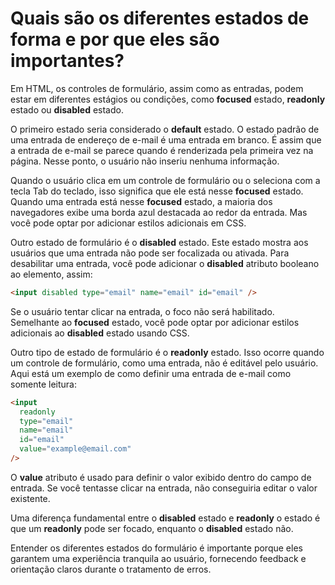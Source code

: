 # Quais são os diferentes estados de forma e por que eles são importantes?

Em HTML, os controles de formulário, assim como as entradas, podem estar em diferentes estágios ou condições, como **focused** estado, **readonly** estado ou **disabled** estado.

O primeiro estado seria considerado o **default** estado. O estado padrão de uma entrada de endereço de e-mail é uma entrada em branco. É assim que a entrada de e-mail se parece quando é renderizada pela primeira vez na página. Nesse ponto, o usuário não inseriu nenhuma informação.

Quando o usuário clica em um controle de formulário ou o seleciona com a tecla Tab do teclado, isso significa que ele está nesse **focused** estado. Quando uma entrada está nesse **focused** estado, a maioria dos navegadores exibe uma borda azul destacada ao redor da entrada. Mas você pode optar por adicionar estilos adicionais em CSS.

Outro estado de formulário é o **disabled** estado. Este estado mostra aos usuários que uma entrada não pode ser focalizada ou ativada. Para desabilitar uma entrada, você pode adicionar o **disabled** atributo booleano ao elemento, assim:
```html
<input disabled type="email" name="email" id="email" />
```
Se o usuário tentar clicar na entrada, o foco não será habilitado. Semelhante ao **focused** estado, você pode optar por adicionar estilos adicionais ao **disabled** estado usando CSS.

Outro tipo de estado de formulário é o **readonly** estado. Isso ocorre quando um controle de formulário, como uma entrada, não é editável pelo usuário. Aqui está um exemplo de como definir uma entrada de e-mail como somente leitura:
```html
<input
  readonly
  type="email"
  name="email"
  id="email"
  value="example@email.com"
/>
```
O **value** atributo é usado para definir o valor exibido dentro do campo de entrada. Se você tentasse clicar na entrada, não conseguiria editar o valor existente.

Uma diferença fundamental entre o **disabled** estado e **readonly** o estado é que um **readonly** pode ser focado, enquanto o **disabled** estado não.

Entender os diferentes estados do formulário é importante porque eles garantem uma experiência tranquila ao usuário, fornecendo feedback e orientação claros durante o tratamento de erros.


